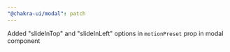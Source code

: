 ```yaml
---
"@chakra-ui/modal": patch
---
```


Added "slideInTop" and "slideInLeft" options in `motionPreset` prop in modal
component
